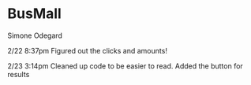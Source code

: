 # BusMall

Simone Odegard

2/22 8:37pm Figured out the clicks and amounts!

2/23 3:14pm Cleaned up code to be easier to read. Added the button for results